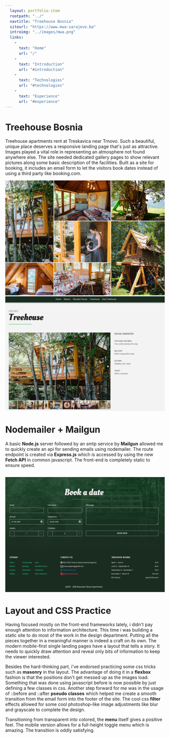 ```yaml
---
  layout: portfolio-item
  rootpath: "../"
  navtitle: "Treehouse Bosnia"
  siteurl: "https://www.mwa-sarajevo.ba"
  introimg: "../images/mwa.png"
  links:
    -
      text: "Home"
      url: "/"
    -
      text: "Introduction"
      url: "#introduction"
    -
      text: "Technologies"
      url: "#technologies"
    -
      text: "Experience"
      url: "#experience"
---
```


# Treehouse Bosnia

Treehouse apartments rent at Treskavica near Trnovo. Such a beautiful, unique place deserves a responsive landing page that's just as attractive. Images played a vital role in representing an atmosphere not found anywhere else. The site needed dedicated gallery pages to show relevant pictures along some basic description of the facilities. Built as a site for booking, it includes an email form to let the visitors book dates instead of using a third party like booking.com.

<img src="../images/treehouse-bosnia/mwa-masonry.png" class="img-fluid shadow mt-5">
<img src="../images/treehouse-bosnia/mwa-gallery.png" class="img-fluid shadow mt-5 mb-5">

# Nodemailer + Mailgun

A basic **Node.js** server followed by an smtp service by **Mailgun** allowed me to quickly create an api for sending emails using nodemailer. The route endpoint is created via **Express.js** which is accessed by using the new **Fetch API** in common javascript. The front-end is completely static to ensure speed.

## <i class="devicon-nodejs-plain ml-auto"></i> <i class="devicon-express-original"></i>

<img src="../images/treehouse-bosnia/mwa-form.png" class="img-fluid shadow mt-5 mb-5">

# Layout and CSS Practice

Having focused mostly on the front-end frameworks lately, i didn't pay enough attention to information architecture. This time i was building a static site to do most of the work in the design department. Putting all the pieces together in a meaningful manner is indeed a craft on its own. The modern mobile-first single landing pages have a layout that tells a story. It needs to quickly draw attention and reveal only bits of information to keep the viewer interested.

Besides the hard-thinking part, i've endorsed practicing some css tricks such as **masonry** in the layout. The advantage of doing it in a **flexbox** fashion is that the positions don't get messed up as the images load. Something that was done using javascript before is now possible by just defining a few classes in css. Another step forward for me was in the usage of ::before and ::after **pseudo classes** which helped me create a smooth transition from the email form into the footer of the site. The cool css **filter** effects allowed for some cool photoshop-like image adjustments like blur and grayscale to complete the design.

Transitioning from transparent into colored, the **menu** itself gives a positive feel. The mobile version allows for a full-height toggle menu which is amazing. The transition is oddly satisfying.

## <i class="devicon-bootstrap-plain"></i>


